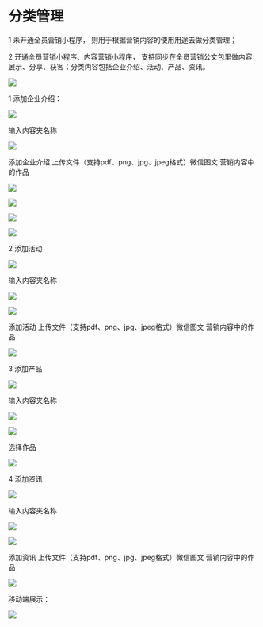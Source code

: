 # 分类管理

1 未开通全员营销小程序， 则用于根据营销内容的使用用途去做分类管理；

2 开通全员营销小程序、内容营销小程序， 支持同步在全员营销公文包里做内容展示、分享、获客；分类内容包括企业介绍、活动、产品、资讯。

![](../.gitbook/assets/image%20%28136%29.png)

1 添加企业介绍：

![](../.gitbook/assets/image%20%28227%29.png)

输入内容夹名称

![](../.gitbook/assets/image%20%28389%29.png)

添加企业介绍  上传文件（支持pdf、png、jpg、jpeg格式）微信图文 营销内容中的作品

![](../.gitbook/assets/image%20%28246%29.png)

![](../.gitbook/assets/image%20%28358%29.png)

![](../.gitbook/assets/image%20%28306%29.png)

![](../.gitbook/assets/image%20%28346%29.png)

2 添加活动

![](../.gitbook/assets/image%20%28377%29.png)

输入内容夹名称

![](../.gitbook/assets/image%20%28203%29.png)

![](../.gitbook/assets/image.png)

添加活动  上传文件（支持pdf、png、jpg、jpeg格式）微信图文 营销内容中的作品

![](../.gitbook/assets/image%20%285%29.png)

3 添加产品

![](../.gitbook/assets/image%20%28163%29.png)

输入内容夹名称

![](../.gitbook/assets/image%20%28392%29.png)

![](../.gitbook/assets/image%20%28220%29.png)

选择作品

![](../.gitbook/assets/image%20%2829%29.png)

4 添加资讯

![](../.gitbook/assets/image%20%28197%29.png)

输入内容夹名称

![](../.gitbook/assets/image%20%28233%29.png)

![](../.gitbook/assets/image%20%2819%29.png)

添加资讯  上传文件（支持pdf、png、jpg、jpeg格式）微信图文 营销内容中的作品

![](../.gitbook/assets/image%20%2863%29.png)

移动端展示：

![](../.gitbook/assets/image%20%28228%29.png)


